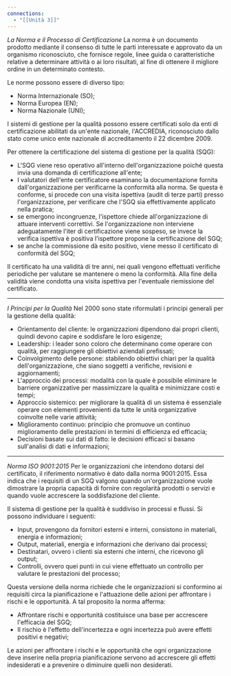 ```yaml
---
connections:
  - "[[Unità 3]]"
---
```


*La Norma e il Processo di Certificazione*
La norma è un documento prodotto mediante il consenso di tutte le parti interessate e approvato da un organismo riconosciuto, che fornisce regole, linee guida o caratteristiche relative a determinare attività o ai loro risultati, al fine di ottenere il migliore ordine in un determinato contesto.

Le norme possono essere di diverso tipo:
- Norma Internazionale (SO);
- Norma Europea (EN);
- Norma Nazionale (UNI);

I sistemi di gestione per la qualità possono essere certificati solo da enti di certificazione abilitati da un'ente nazionale, l'ACCREDIA, riconosciuto dallo stato come unico ente nazionale di accreditamento il 22 dicembre 2009.

Per ottenere la certificazione del sistema di gestione per la qualità (SQG):

- L'SQG viene reso operativo all'interno dell'organizzazione poiché questa invia una domanda di certificazione all'ente;
- I valutatori dell'ente certificatore esaminano la documentazione fornita dall'organizzazione per verificarne la conformità alla norma. Se questa è conforme, si procede con una visita ispettiva (audit di terze parti) presso l'organizzazione, per verificare che l'SGQ sia effettivamente applicato nella pratica;
- se emergono incongruenze, l'ispettore chiede all'organizzazione di attuare interventi correttivi. Se l'organizzazione non interviene adeguatamente l'iter di certificazione viene sospeso, se invece la verifica ispettiva è positiva l'ispettore propone la certificazione del SGQ;
- se anche la commissione dà esito positivo, viene messo il certificato di conformità del SGQ;

Il certificato ha una validità di tre anni, nei quali vengono effettuati verifiche periodiche per valutare se mantenere o meno la conformità. Alla fine della validità viene condotta una visita ispettiva per l'eventuale riemissione del certificato.

---

*I Principi per la Qualità*
Nel 2000 sono state riformulati i principi generali per la gestione della qualità:
- Orientamento del cliente: le organizzazioni dipendono dai propri clienti, quindi devono capire e soddisfare le loro esigenze;
- Leadership: i leader sono coloro che determinano come operare con qualità, per raggiungere gli obiettivi aziendali prefissati;
- Coinvolgimento delle persone: stabilendo obiettivi chiari per la qualità dell'organizzazione, che siano soggetti a verifiche, revisioni e aggiornamenti;
- L'approccio dei processi: modalità con  la quale è possibile eliminare le barriere organizzative per massimizzare la qualità e  minimizzare costi e tempi;
- Approccio sistemico: per migliorare la qualità di un sistema è essenziale operare con elementi provenienti da tutte le unità organizzative coinvolte nelle varie attività;
- Miglioramento continuo: principio che promuove un continuo miglioramento delle prestazioni in termini di efficienza ed efficacia;
- Decisioni basate sui dati di fatto: le decisioni efficaci si basano sull'analisi di dati e informazioni;

---

*Norma ISO 9001:2015*
Per le organizzazioni che intendono dotarsi del certificato, il riferimento normativo è dato dalla norma 9001:2015. Essa indica che i requisiti di un SGQ valgono quando un'organizzazione vuole dimostrare la propria capacità di fornire con regolarità prodotti o servizi e quando vuole accrescere la soddisfazione del cliente. 

Il sistema di gestione per la qualità è suddiviso in processi e flussi. Si possono individuare i seguenti:
- Input, provengono da fornitori esterni e interni, consistono in materiali, energia e informazioni;
- Output, materiali, energia e informazioni che derivano dai processi;
- Destinatari, ovvero i clienti sia esterni che interni, che ricevono gli output;
- Controlli, ovvero quei punti in cui viene effettuato un controllo per valutare le prestazioni del processo;

Questa versione della norma richiede che le organizzazioni si conformino ai requisiti circa la pianificazione e l'attuazione delle azioni per affrontare i rischi e le opportunità. A tal proposito la norma afferma:
- Affrontare rischi e opportunità costituisce una base per accrescere l'efficacia del SGQ;
- Il rischio è l'effetto dell'incertezza e ogni incertezza può avere effetti positivi e negativi;

Le azioni per affrontare i rischi e le opportunità che ogni organizzazione deve inserire nella propria pianificazione servono ad accrescere gli effetti indesiderati e a prevenire o diminuire quelli non desiderati.